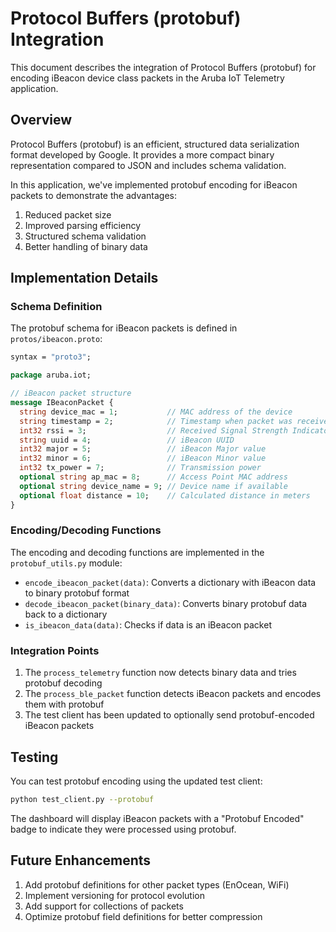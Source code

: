 # Protocol Buffers (protobuf) Integration

This document describes the integration of Protocol Buffers (protobuf) for encoding iBeacon device class packets in the Aruba IoT Telemetry application.

## Overview

Protocol Buffers (protobuf) is an efficient, structured data serialization format developed by Google. It provides a more compact binary representation compared to JSON and includes schema validation.

In this application, we've implemented protobuf encoding for iBeacon packets to demonstrate the advantages:

1. Reduced packet size
2. Improved parsing efficiency
3. Structured schema validation
4. Better handling of binary data

## Implementation Details

### Schema Definition

The protobuf schema for iBeacon packets is defined in `protos/ibeacon.proto`:

```protobuf
syntax = "proto3";

package aruba.iot;

// iBeacon packet structure
message IBeaconPacket {
  string device_mac = 1;           // MAC address of the device
  string timestamp = 2;            // Timestamp when packet was received
  int32 rssi = 3;                  // Received Signal Strength Indicator
  string uuid = 4;                 // iBeacon UUID
  int32 major = 5;                 // iBeacon Major value
  int32 minor = 6;                 // iBeacon Minor value
  int32 tx_power = 7;              // Transmission power
  optional string ap_mac = 8;      // Access Point MAC address
  optional string device_name = 9; // Device name if available
  optional float distance = 10;    // Calculated distance in meters
}
```

### Encoding/Decoding Functions

The encoding and decoding functions are implemented in the `protobuf_utils.py` module:

- `encode_ibeacon_packet(data)`: Converts a dictionary with iBeacon data to binary protobuf format
- `decode_ibeacon_packet(binary_data)`: Converts binary protobuf data back to a dictionary
- `is_ibeacon_data(data)`: Checks if data is an iBeacon packet

### Integration Points

1. The `process_telemetry` function now detects binary data and tries protobuf decoding
2. The `process_ble_packet` function detects iBeacon packets and encodes them with protobuf
3. The test client has been updated to optionally send protobuf-encoded iBeacon packets

## Testing

You can test protobuf encoding using the updated test client:

```bash
python test_client.py --protobuf
```

The dashboard will display iBeacon packets with a "Protobuf Encoded" badge to indicate they were processed using protobuf.

## Future Enhancements

1. Add protobuf definitions for other packet types (EnOcean, WiFi)
2. Implement versioning for protocol evolution
3. Add support for collections of packets
4. Optimize protobuf field definitions for better compression
